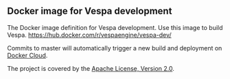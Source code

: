 ## Docker image for Vespa development

The Docker image definition for Vespa development. Use this image to build Vespa.
https://hub.docker.com/r/vespaengine/vespa-dev/

Commits to master will automatically trigger a new build and deployment on [Docker Cloud](https://cloud.docker.com/swarm/vespaengine/repository/docker/vespaengine/vespa-dev/general).

The project is covered by the [Apache License, Version 2.0](https://www.apache.org/licenses/LICENSE-2.0).
